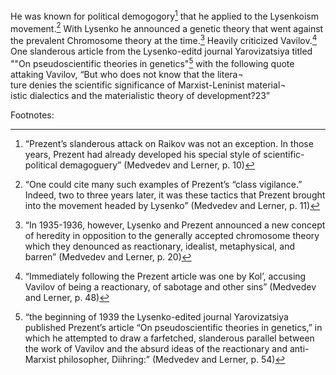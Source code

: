  He was known for political demogogory[^1] that he applied to the Lysenkoism movement.[^2] With Lysenko he announced a genetic theory that went against the prevalent Chromosome theory at the time.[^3] Heavily criticized Vavilov.[^4] One slanderous article from the Lysenko-editd journal Yarovizatsiya titled ""On pseudoscientific  theories in genetics"[^5] with the following quote attaking Vavilov, “But who does not know that the litera¬  
ture denies the scientific significance of Marxist-Leninist material¬  
istic dialectics and the materialistic theory of development?23”  
 
 
 Footnotes:
 
 [^1]:“Prezent’s slanderous attack on Raikov was not an exception.  In those years, Prezent had already developed his special style of scientific-political demagoguery” (Medvedev and Lerner, p. 10)
 
 [^2]:“One  could cite many such examples of Prezent’s “class vigilance.”  Indeed, two to three years later, it was these tactics that Prezent brought into the movement headed by Lysenko”  (Medvedev and Lerner, p. 11)
 
 [^3]:“In 1935-1936, however, Lysenko and Prezent announced  a new concept of heredity in opposition to the generally  accepted chromosome theory which they denounced as reactionary, idealist, metaphysical, and barren”  (Medvedev and Lerner, p. 20)
 
 [^4]:“Immediately following the Prezent article was one by Kol’,  accusing Vavilov of being a reactionary, of sabotage and  other sins”  (Medvedev and Lerner, p. 48)
 
 [^5]:“the beginning of 1939 the Lysenko-edited journal Yarovizatsiya published Prezent’s article “On pseudoscientific  theories in genetics,” in which he attempted to draw a farfetched, slanderous parallel between the work of Vavilov and  the absurd ideas of the reactionary and anti-Marxist philosopher, Diihring:”  (Medvedev and Lerner, p. 54)